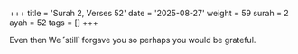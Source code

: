 +++
title = 'Surah 2, Verses 52'
date = '2025-08-27'
weight = 59
surah = 2
ayah = 52
tags = []
+++

Even then We ˹still˺ forgave you so perhaps you would be grateful.